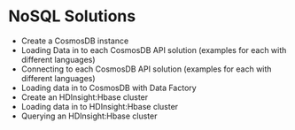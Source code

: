 # NoSQL Solutions

* Create a CosmosDB instance
* Loading Data in to each CosmosDB API solution (examples for each with different languages)
* Connecting to each CosmosDB API solution (examples for each with different languages)
* Loading data in to CosmosDB with Data Factory
* Create an HDInsight:Hbase cluster
* Loading data in to HDInsight:Hbase cluster
* Querying an HDInsight:Hbase cluster